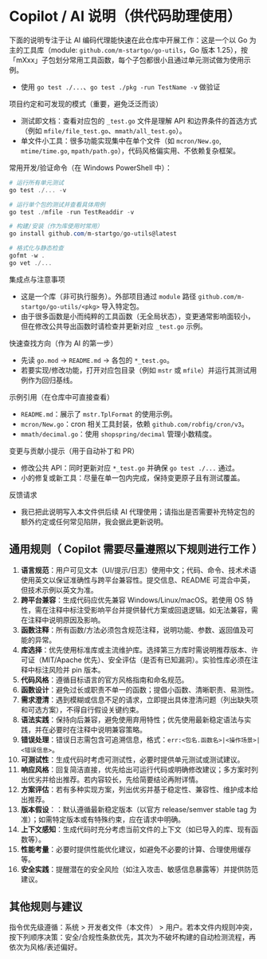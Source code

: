 # Copilot / AI 说明（供代码助理使用）

下面的说明专注于让 AI 编码代理能快速在此仓库中开展工作：这是一个以 Go 为主的工具库（module: `github.com/m-startgo/go-utils`，Go 版本 1.25），按「mXxx」子包划分常用工具函数，每个子包都很小且通过单元测试做为使用示例。

- 使用 `go test ./...`、`go test ./pkg -run TestName -v` 做验证

项目约定和可发现的模式（重要，避免泛泛而谈）

- 测试即文档：查看对应包的 `_test.go` 文件是理解 API 和边界条件的首选方式（例如 `mfile/file_test.go`、`mmath/all_test.go`）。
- 单文件小工具：很多功能实现集中在单个文件（如 `mcron/New.go`, `mtime/time.go`, `mpath/path.go`），代码风格偏实用、不依赖复杂框架。

常用开发/验证命令（在 Windows PowerShell 中）：

```powershell
# 运行所有单元测试
go test ./... -v

# 运行单个包的测试并查看具体用例
go test ./mfile -run TestReaddir -v

# 构建/安装（作为库使用时常用）
go install github.com/m-startgo/go-utils@latest

# 格式化与静态检查
gofmt -w .
go vet ./...
```

集成点与注意事项

- 这是一个库（非可执行服务）。外部项目通过 `module` 路径 `github.com/m-startgo/go-utils/<pkg>` 导入特定包。
- 由于很多函数是小而纯粹的工具函数（无全局状态），变更通常影响面较小，但在修改公共导出函数时请检查并更新对应 `_test.go` 示例。

快速查找方向（作为 AI 的第一步）

- 先读 `go.mod` → `README.md` → 各包的 `*_test.go`。
- 若要实现/修改功能，打开对应包目录（例如 `mstr` 或 `mfile`）并运行其测试用例作为回归基线。

示例引用（在仓库中可直接查看）

- `README.md`：展示了 `mstr.TplFormat` 的使用示例。
- `mcron/New.go`：cron 相关工具封装，依赖 `github.com/robfig/cron/v3`。
- `mmath/decimal.go`：使用 `shopspring/decimal` 管理小数精度。

变更与贡献小提示（用于自动补丁和 PR）

- 修改公共 API：同时更新对应 `*_test.go` 并确保 `go test ./...` 通过。
- 小的修复或新工具：尽量在单一包内完成，保持变更原子且有测试覆盖。

反馈请求

- 我已把此说明写入本文件供后续 AI 代理使用；请指出是否需要补充特定包的额外约定或任何常见陷阱，我会据此更新说明。

## 通用规则（ Copilot 需要尽量遵照以下规则进行工作 ）

1. **语言规范**：用户可见文本（UI/提示/日志）使用中文；代码、命令、技术术语使用英文以保证准确性与跨平台兼容性。提交信息、README 可混合中英，但技术示例以英文为准。
2. **跨平台兼容**：生成代码应优先兼容 Windows/Linux/macOS。若使用 OS 特性，需在注释中标注受影响平台并提供替代方案或回退逻辑。如无法兼容，需在注释中说明原因及影响。
3. **函数注释**：所有函数/方法必须包含规范注释，说明功能、参数、返回值及可能的异常。
4. **库选择**：优先使用标准库或主流维护库。选择第三方库时需说明推荐版本、许可证（MIT/Apache 优先）、安全评估（是否有已知漏洞）。实验性库必须在注释中标注风险并 pin 版本。
5. **代码风格**：遵循目标语言的官方风格指南和命名规范。
6. **函数设计**：避免过长或职责不单一的函数；提倡小函数、清晰职责、易测性。
7. **需求澄清**：遇到模糊或信息不足的请求，立即提出具体澄清问题（列出缺失项和可选方案），不得自行假设关键约束。
8. **语法实践**：保持向后兼容，避免使用弃用特性；优先使用最新稳定语法与实践，并在必要时在注释中说明兼容策略。
9. **错误处理**：错误日志需包含可追溯信息，格式：`err:<包名.函数名>|<操作场景>|<错误信息>`。
10. **可测试性**：生成代码时考虑可测试性，必要时提供单元测试或测试建议。
11. **响应风格**：回复简洁直接，优先给出可运行代码或明确修改建议；多方案时列出优劣并给出推荐。若内容较长，先给简要结论再附详情。
12. **方案评估**：若有多种实现方案，列出优劣并基于稳定性、兼容性、维护成本给出推荐。
13. **版本假设**：：默认遵循最新稳定版本（以官方 release/semver stable tag 为准）；如需特定版本或有特殊约束，应在请求中明确。
14. **上下文感知**：生成代码时充分考虑当前文件的上下文（如已导入的库、现有函数等）。
15. **性能考量**：必要时提供性能优化建议，如避免不必要的计算、合理使用缓存等。
16. **安全实践**：提醒潜在的安全风险（如注入攻击、敏感信息暴露等）并提供防范建议。

## 其他规则与建议

指令优先级遵循：系统 > 开发者文件（本文件） > 用户。若本文件内规则冲突，按下列顺序决策：安全/合规性条款优先，其次为不破坏构建的自动检测流程，再依次为风格/表述偏好。
